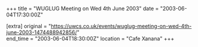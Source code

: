 +++
title = "WUGLUG Meeting on Wed 4th June 2003"
date = "2003-06-04T17:30:00Z"

[extra]
original = "https://uwcs.co.uk/events/wuglug-meeting-on-wed-4th-june-2003-1474488942856/"    
end_time = "2003-06-04T18:30:00Z"
location = "Cafe Xanana"
+++




